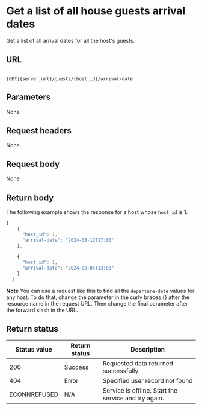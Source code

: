 # Get a list of all house guests arrival dates

Get a list of all arrival dates for all the host's guests.

## URL

```shell

{GET}{server_url}/guests/{host_id}/arrival-date
```

## Parameters

None

## Request headers

None

## Request body

None

## Return body


The following example shows the response for a host whose `host_id` is 1.

```js
[
    {
      "host_id": 1,
      "arrival-date": "2024-08-12T17:00"
    },
    
    {
      "host_id": 1,
      "arrival-date": "2024-09-05T13:00"
    }
  ]
```


**Note** You can use a request like this to find all the `departure-date` values for any host. To do that, change the parameter in the curly braces {} after the resource name in the request URL. Then change the final parameter after the forward slash in the URL.

## Return status

| Status value | Return status | Description |
| ------------- | ----------- | ----------- |
| 200 | Success | Requested data returned successfully |
| 404 | Error | Specified user record not found |
| ECONNREFUSED | N/A | Service is offline. Start the service and try again. |
